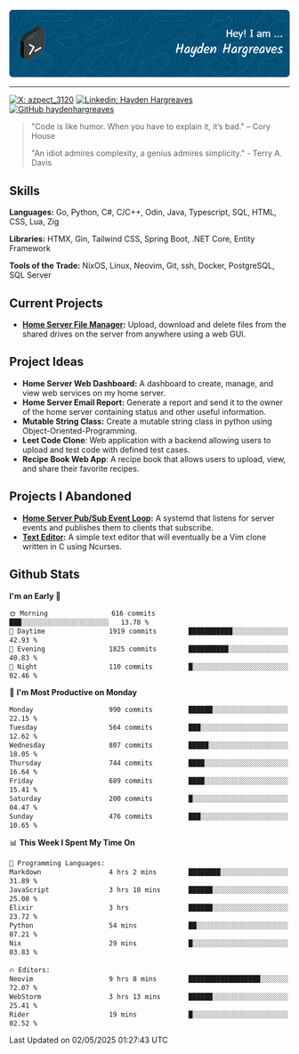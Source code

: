 ![Hayden Hargreaves](./assets/github-header-image.png)

<hr>

[![X: azpect_3120](https://img.shields.io/twitter/follow/azpect_3120?style=social)](https://x.com/azpect_3120)
[![Linkedin: Hayden Hargreaves](https://img.shields.io/badge/-Hayden%20Hargreaves-blue?style=flat-square&logo=Linkedin&logoColor=white&link=https://www.linkedin.com/in/hayden-hargreaves-37b2802a4/)](https://www.linkedin.com/in/hayden-hargreaves-37b2802a4/)
[![GitHub haydenhargreaves](https://img.shields.io/github/followers/haydenhargreaves?label=follow&style=social)](https://github.com/haydenhargreaves)

> "Code is like humor. When you have to explain it, it’s bad." – Cory House
> 
> "An idiot admires complexity, a genius admires simplicity." - Terry A. Davis

## Skills
**Languages:** Go, Python, C#, C/C++, Odin, Java, Typescript, SQL, HTML, CSS, Lua, Zig

**Libraries:** HTMX, Gin, Tailwind CSS, Spring Boot, .NET Core, Entity Framework

**Tools of the Trade:** NixOS, Linux, Neovim, Git, ssh, Docker, PostgreSQL, SQL Server


## Current Projects 
- **[Home Server File Manager](https://github.com/haydenhargreaves/ServerFileManager):** Upload, download and delete files from the shared drives on the server from anywhere using a web GUI.


## Project Ideas
- **Home Server Web Dashboard:** A dashboard to create, manage, and view web services on my home server.
- **Home Server Email Report:** Generate a report and send it to the owner of the home server containing status and other useful information.
- **Mutable String Class:** Create a mutable string class in python using Object-Oriented-Programming.
- **Leet Code Clone**: Web application with a backend allowing users to upload and test code with defined test cases.
- **Recipe Book Web App**: A recipe book that allows users to upload, view, and share their favorite recipes.

## Projects I Abandoned 
- **[Home Server Pub/Sub Event Loop](https://github.com/haydenhargreaves/TCPNotificationManager):** A systemd that listens for server events and publishes them to clients that subscribe.
- **[Text Editor](https://github.com/haydenhargreaves/TextEditor):** A simple text editor that will eventually be a Vim clone written in C using Ncurses.



## Github Stats

<!--START_SECTION:waka-->
**I'm an Early 🐤** 

```text
🌞 Morning                616 commits         ███░░░░░░░░░░░░░░░░░░░░░░   13.78 % 
🌆 Daytime                1919 commits        ███████████░░░░░░░░░░░░░░   42.93 % 
🌃 Evening                1825 commits        ██████████░░░░░░░░░░░░░░░   40.83 % 
🌙 Night                  110 commits         █░░░░░░░░░░░░░░░░░░░░░░░░   02.46 % 
```
📅 **I'm Most Productive on Monday** 

```text
Monday                   990 commits         ██████░░░░░░░░░░░░░░░░░░░   22.15 % 
Tuesday                  564 commits         ███░░░░░░░░░░░░░░░░░░░░░░   12.62 % 
Wednesday                807 commits         █████░░░░░░░░░░░░░░░░░░░░   18.05 % 
Thursday                 744 commits         ████░░░░░░░░░░░░░░░░░░░░░   16.64 % 
Friday                   689 commits         ████░░░░░░░░░░░░░░░░░░░░░   15.41 % 
Saturday                 200 commits         █░░░░░░░░░░░░░░░░░░░░░░░░   04.47 % 
Sunday                   476 commits         ███░░░░░░░░░░░░░░░░░░░░░░   10.65 % 
```


📊 **This Week I Spent My Time On** 

```text
💬 Programming Languages: 
Markdown                 4 hrs 2 mins        ████████░░░░░░░░░░░░░░░░░   31.89 % 
JavaScript               3 hrs 10 mins       ██████░░░░░░░░░░░░░░░░░░░   25.00 % 
Elixir                   3 hrs               ██████░░░░░░░░░░░░░░░░░░░   23.72 % 
Python                   54 mins             ██░░░░░░░░░░░░░░░░░░░░░░░   07.21 % 
Nix                      29 mins             █░░░░░░░░░░░░░░░░░░░░░░░░   03.83 % 

🔥 Editors: 
Neovim                   9 hrs 8 mins        ██████████████████░░░░░░░   72.07 % 
WebStorm                 3 hrs 13 mins       ██████░░░░░░░░░░░░░░░░░░░   25.41 % 
Rider                    19 mins             █░░░░░░░░░░░░░░░░░░░░░░░░   02.52 % 
```


 Last Updated on 02/05/2025 01:27:43 UTC
<!--END_SECTION:waka-->
